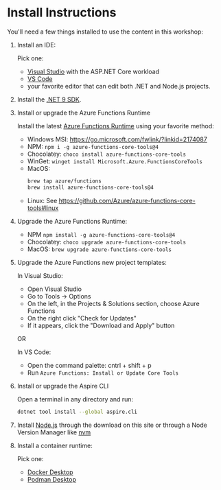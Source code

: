 Install Instructions
====================

You'll need a few things installed to use the content in this workshop:

1. Install an IDE:

   Pick one:

   - [Visual Studio](https://visualstudio.microsoft.com/downloads/) with the ASP.NET Core workload
   - [VS Code](https://code.visualstudio.com/download)
   - your favorite editor that can edit both .NET and Node.js projects.

2. Install the [.NET 9 SDK](https://dotnet.microsoft.com/en-us/download/dotnet).

3. Install or upgrade the Azure Functions Runtime

   Install the latest [Azure Functions Runtime](https://github.com/Azure/azure-functions-core-tools#installing) using your favorite method:

   - Windows MSI: https://go.microsoft.com/fwlink/?linkid=2174087
   - NPM: `npm i -g azure-functions-core-tools@4`
   - Chocolatey: `choco install azure-functions-core-tools`
   - WinGet: `winget install Microsoft.Azure.FunctionsCoreTools`
   - MacOS:
     ```sh
     brew tap azure/functions
     brew install azure-functions-core-tools@4
     ```
   - Linux: See https://github.com/Azure/azure-functions-core-tools#linux

4. Upgrade the Azure Functions Runtime:

   - NPM `npm install -g azure-functions-core-tools@4`
   - Chocolatey: `choco upgrade azure-functions-core-tools`
   - MacOS: `brew upgrade azure-functions-core-tools`

5. Upgrade the Azure Functions new project templates:

   In Visual Studio:

   - Open Visual Studio
   - Go to Tools -> Options
   - On the left, in the Projects & Solutions section, choose Azure Functions
   - On the right click "Check for Updates"
   - If it appears, click the "Download and Apply" button

   OR

   In VS Code:

   - Open the command palette: cntrl + shift + p
   - Run `Azure Functions: Install or Update Core Tools`

6. Install or upgrade the Aspire CLI

   Open a terminal in any directory and run:

   ```sh
   dotnet tool install --global aspire.cli
   ```

7. Install [Node.js](https://nodejs.org/en/download) through the download on this site or through a Node Version Manager like [nvm](!!!!!!!!!!!!!!!)

8. Install a container runtime:

   Pick one:

   - [Docker Desktop](https://www.docker.com/products/docker-desktop/)
   - [Podman Desktop](https://podman-desktop.io/downloads)
